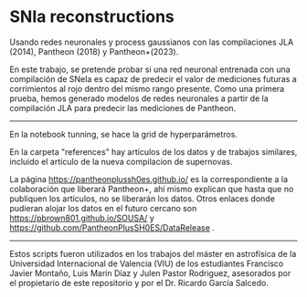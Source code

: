 # SNIa reconstructions

Usando redes neuronales y process gaussianos con las compilaciones JLA (2014), Pantheon (2018) y Pantheon+(2023).

En este trabajo, se pretende probar si una red neuronal entrenada con una compilación de SNeIa es capaz de predecir el valor de mediciones futuras a corrimientos al rojo dentro del mismo rango presente. Como una primera prueba, hemos generado modelos de redes neuronales a partir de la compilación JLA para predecir las mediciones de Pantheon. 

---------------------------

En la notebook tunning, se hace la grid de hyperparámetros. 

En la carpeta "references" hay artículos de los datos y de trabajos similares, incluido el artículo de la nueva compilacion de supernovas. 

La página https://pantheonplussh0es.github.io/ es la correspondiente a la colaboración que liberará Pantheon+, ahí mismo explican que hasta que no publiquen los artículos, no se liberarán los datos. Otros enlaces donde pudieran alojar los datos en el futuro cercano son https://pbrown801.github.io/SOUSA/ y https://github.com/PantheonPlusSH0ES/DataRelease .

--------------

Estos scripts fueron utilizados en los trabajos del máster en astrofísica de la Universidad Internacional de Valencia (VIU) de los estudiantes Francisco Javier Montaño, Luis Marín Díaz y Julen Pastor Rodriguez, asesorados por el propietario de este repositorio y por el Dr. Ricardo García Salcedo.
